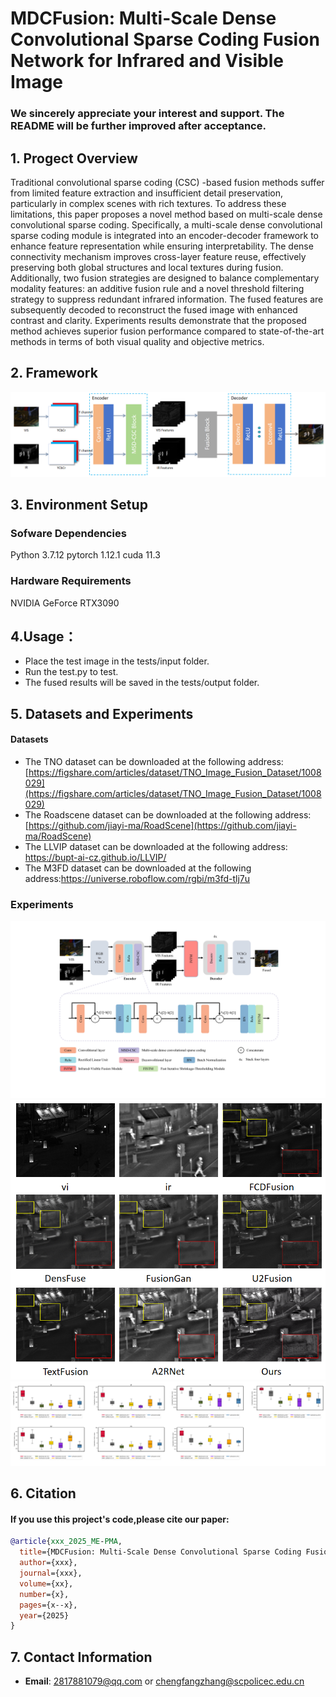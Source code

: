 # MDCFusion: Multi-Scale Dense Convolutional Sparse Coding Fusion Network for Infrared and Visible Image
### We sincerely appreciate your interest and support. The README will be further improved after acceptance.
## 1. Progect Overview
Traditional convolutional sparse coding (CSC) -based fusion methods suffer from limited feature extraction and insufficient detail preservation, particularly in complex scenes with rich textures. To address these limitations, this paper proposes a novel method based on multi-scale dense convolutional sparse coding. Specifically, a multi-scale dense convolutional sparse coding module is integrated into an encoder-decoder framework to enhance feature representation while ensuring interpretability. The dense connectivity mechanism improves cross-layer feature reuse, effectively preserving both global structures and local textures during fusion. Additionally, two fusion strategies are designed to balance complementary modality features: an additive fusion rule and a novel threshold filtering strategy to suppress redundant infrared information. The fused features are subsequently decoded to reconstruct the fused image with enhanced contrast and clarity. Experiments results demonstrate that the proposed method achieves superior fusion performance compared to state-of-the-art methods in terms of both visual quality and objective metrics.
## 2. Framework
![示例图片](image/framework.png)
## 3. Environment Setup
### Sofware Dependencies
Python 3.7.12
pytorch 1.12.1
cuda 11.3
### Hardware Requirements
NVIDIA GeForce RTX3090
## 4.Usage：
* Place the test image in the tests/input folder.
* Run the test.py to test.
* The fused results will be saved in the tests/output folder.
  
## 5. Datasets and Experiments 

#### Datasets 
* The TNO dataset can be downloaded at the following address: [https://figshare.com/articles/dataset/TNO_Image_Fusion_Dataset/1008029](https://figshare.com/articles/dataset/TNO_Image_Fusion_Dataset/1008029)
* The Roadscene dataset can be downloaded at the following address: [https://github.com/jiayi-ma/RoadScene](https://github.com/jiayi-ma/RoadScene)
* The LLVIP dataset can be downloaded at the following address: https://bupt-ai-cz.github.io/LLVIP/
* The M3FD dataset can be downloaded at the following address:https://universe.roboflow.com/rgbi/m3fd-tlj7u

### Experiments 
![示例图片](image/framework.jpg)
![示例图片](image/result1.png)
![示例图片](image/result2.png)

## 6. Citation
#### If you use this project's code,please cite our paper:
```bibtex
@article{xxx_2025_ME-PMA,
  title={MDCFusion: Multi-Scale Dense Convolutional Sparse Coding Fusion Network for Infrared and Visible Image},
  author={xxx},
  journal={xxx},
  volume={xx},
  number={x},
  pages={x--x},
  year={2025}
}
```
## 7. Contact Information
- **Email**: 2817881079@qq.com or chengfangzhang@scpolicec.edu.cn
